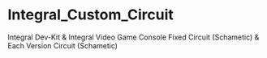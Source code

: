 # Integral_Custom_Circuit
Integral Dev-Kit &amp; Integral Video Game Console Fixed Circuit (Schametic) &amp; Each Version Circuit (Schametic)
